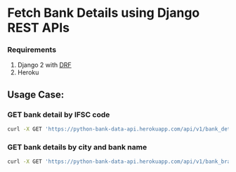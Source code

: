 # Fetch Bank Details using Django REST APIs

### Requirements
1. Django 2 with [DRF](https://www.django-rest-framework.org/)
2. Heroku

## Usage Case:

### GET bank detail by IFSC code
```bash
curl -X GET 'https://python-bank-data-api.herokuapp.com/api/v1/bank_detail/ZSBL0000341' -H 'authorization: Bearer eyJ0eXAiOiJKV1QiLCJhbGciOiJIUzI1NiJ9.eyJ0b2tlbl90eXBlIjoiYWNjZXNzIiwiZXhwIjoxNTY1NDYzNTE1LCJqdGkiOiJhZjg2Njg5YzdhOTI0MTUzYTk5ZTU3OGQ5NzkwODA5NiIsInVzZXJfaWQiOjF9.33pSEIAM4ry8zGQFvIpW7EBa7o8DUT3v_FY__jmMR8U' -H 'cache-control: no-cache'
```

### GET bank details by city and bank name
```bash
curl -X GET 'https://python-bank-data-api.herokuapp.com/api/v1/bank_branches?city=LONI&bank_name=ZILA%20SAHAKRI%20BANK%20LIMITED%20GHAZIABAD&offset=0&limit=5' -H 'authorization: Bearer eyJ0eXAiOiJKV1QiLCJhbGciOiJIUzI1NiJ9.eyJ0b2tlbl90eXBlIjoiYWNjZXNzIiwiZXhwIjoxNTY1NDYzNTE1LCJqdGkiOiJhZjg2Njg5YzdhOTI0MTUzYTk5ZTU3OGQ5NzkwODA5NiIsInVzZXJfaWQiOjF9.33pSEIAM4ry8zGQFvIpW7EBa7o8DUT3v_FY__jmMR8U' -H 'cache-control: no-cache'
```
